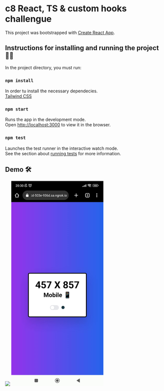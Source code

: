 # c8 React, TS & custom hooks challengue

This project was bootstrapped with [Create React App](https://github.com/facebook/create-react-app).

## Instructions for installing and running the project 👨‍💻

In the project directory, you must run:

### `npm install`

In order tu install the necessary dependecies.<br/>
[Tailwind CSS](https://tailwindcss.com/)

### `npm start`

Runs the app in the development mode.\
Open [http://localhost:3000](http://localhost:3000) to view it in the browser.

### `npm test`

Launches the test runner in the interactive watch mode.\
See the section about [running tests](https://facebook.github.io/create-react-app/docs/running-tests) for more information.

## Demo 🛠

<img src="./demo-desktop.gif" width="500">

<img src="./demo-mobile.jpeg" width="300">
